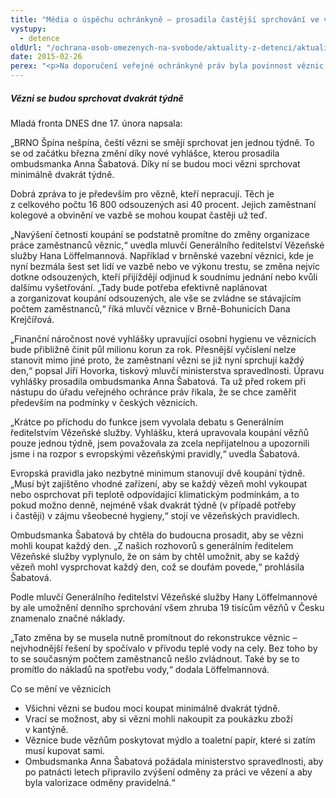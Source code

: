 ```yaml
---
title: "Média o úspěchu ochránkyně – prosadila častější sprchování ve věznicích"
vystupy:
  - detence
oldUrl: "/ochrana-osob-omezenych-na-svobode/aktuality-z-detenci/aktuality-z-detenci-2015/media-o-uspechu-ochrankyne-prosadila-castejsi-sprchovani-ve-veznicich/"
date: 2015-02-26
perex: "<p>Na doporučení veřejné ochránkyně práv byla povinnost věznic, umožnit odsouzeným sprchovat se nejméně dvakrát týdně,  zapracována do novely řádu výkonu trestu odnětí svobody. Od začátku března se tak změní dosud nastavený systém, který odsouzeným zaručoval koupání v teplé vodě pouze jednou za týden. Takto média na zprávu o úspěchu ochránkyně reagovala.</p>"
---
```


<!-- imported from the old website -->

<h5>Vězni se budou sprchovat dvakrát týdně</h5><p>Mladá fronta DNES dne 17. února napsala:</p><p>„BRNO Špína nešpína, čeští vězni se smějí sprchovat jen jednou týdně. To se od začátku března změní díky nové vyhlášce, kterou prosadila ombudsmanka Anna Šabatová. Díky ní se budou moci vězni sprchovat minimálně dvakrát týdně.</p><p>Dobrá zpráva to je především pro vězně, kteří nepracují. Těch je z celkového počtu 16 800 odsouzených asi 40 procent. Jejich zaměstnaní kolegové a obvinění ve vazbě se mohou koupat častěji už teď.</p><p>„Navýšení četnosti koupání se podstatně promítne do změny organizace práce zaměstnanců věznic,“ uvedla mluvčí Generálního ředitelství Vězeňské služby Hana Löffelmannová. Například v brněnské vazební věznici, kde je nyní bezmála šest set lidí ve vazbě nebo ve výkonu trestu, se změna nejvíc dotkne odsouzených, kteří přijíždějí odjinud k soudnímu jednání nebo kvůli dalšímu vyšetřování. „Tady bude potřeba efektivně naplánovat a zorganizovat koupání odsouzených, ale vše se zvládne se stávajícím počtem zaměstnanců,“ říká mluvčí věznice v Brně-Bohunicích Dana Krejčířová.</p><p>„Finanční náročnost nové vyhlášky upravující osobní hygienu ve věznicích bude přibližně činit půl milionu korun za rok. Přesnější vyčíslení nelze stanovit mimo jiné proto, že zaměstnaní vězni se již nyní sprchují každý den,“ popsal Jiří Hovorka, tiskový mluvčí ministerstva spravedlnosti. Úpravu vyhlášky prosadila ombudsmanka Anna Šabatová. Ta už před rokem při nástupu do úřadu veřejného ochránce práv říkala, že se chce zaměřit především na podmínky v českých věznicích.</p><p>„Krátce po příchodu do funkce jsem vyvolala debatu s Generálním ředitelstvím Vězeňské služby. Vyhlášku, která upravovala koupání vězňů pouze jednou týdně, jsem považovala za zcela nepřijatelnou a upozornili jsme i na rozpor s evropskými vězeňskými pravidly,“ uvedla Šabatová.</p><p>Evropská pravidla jako nezbytné minimum stanovují dvě koupání týdně. „Musí být zajištěno vhodné zařízení, aby se každý vězeň mohl vykoupat nebo osprchovat při teplotě odpovídající klimatickým podmínkám, a to pokud možno denně, nejméně však dvakrát týdně (v případě potřeby i častěji) v zájmu všeobecné hygieny,“ stojí ve vězeňských pravidlech.</p><p>Ombudsmanka Šabatová by chtěla do budoucna prosadit, aby se vězni mohli koupat každý den. „Z našich rozhovorů s generálním ředitelem Vězeňské služby vyplynulo, že on sám by chtěl umožnit, aby se každý vězeň mohl vysprchovat každý den, což se doufám povede,“ prohlásila Šabatová.</p><p>Podle mluvčí Generálního ředitelství Vězeňské služby Hany Löffelmannové by ale umožnění denního sprchování všem zhruba 19 tisícům vězňů v Česku znamenalo značné náklady.</p><p>„Tato změna by se musela nutně promítnout do rekonstrukce věznic – nejvhodnější řešení by spočívalo v přívodu teplé vody na cely. Bez toho by to se současným počtem zaměstnanců nešlo zvládnout. Také by se to promítlo do nákladů na spotřebu vody,“ dodala Löffelmannová.</p><p>Co se mění ve věznicích </p><ul><li>Všichni vězni se budou moci koupat minimálně dvakrát týdně. </li><li>Vrací se možnost, aby si vězni mohli nakoupit za poukázku zboží v kantýně. </li><li>Věznice bude vězňům poskytovat mýdlo a toaletní papír, které si zatím musí kupovat sami. </li><li>Ombudsmanka Anna Šabatová požádala ministerstvo spravedlnosti, aby po patnácti letech připravilo zvýšení odměny za práci ve vězení a aby byla valorizace odměny pravidelná.“</li></ul>
